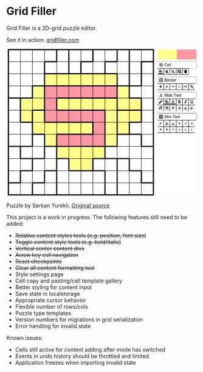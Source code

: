 # Grid Filler

Grid Filler is a 2D-grid puzzle editor.

See it in action: [gridfiller.com](https://www.gridfiller.com)

![superhero puzzle](/superhero.png)

Puzzle by Serkan Yurekli. [Original source](http://www.gmpuzzles.com/blog/2016/06/star-battle-small-regions-by-serkan-yurekli-3/)

This project is a work in progress. The following features still need to be added:

- ~~Relative content styles tools (e.g. position, font size)~~
- ~~Toggle content style tools (e.g. bold/italic)~~
- ~~Vertical center content divs~~
- ~~Arrow key cell navigation~~
- ~~Reset checkpoints~~
- ~~Clear all content formatting tool~~
- Style settings page
- Cell copy and pasting/cell template gallery
- Better styling for content input
- Save state in localstorage
- Appropriate cursor behavior
- Flexible number of rows/cols
- Puzzle type templates
- Version numbers for migrations in grid serialization
- Error handling for invalid state

Known issues:

- Cells still active for content adding after mode has switched
- Events in undo history should be throttled and limited
- Application freezes when importing invalid state
